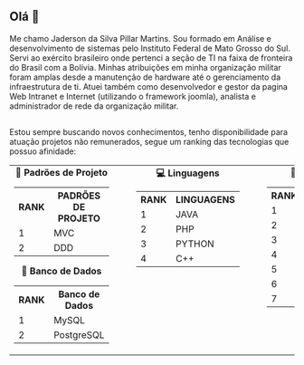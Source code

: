

<!--
**Jadersonn/Jadersonn** is a ✨ _special_ ✨ repository because its `README.md` (this file) appears on your GitHub profile.

Here are some ideas to get you started:

- 🔭 I’m currently working on ...
- 🌱 I’m currently learning ...
- 👯 I’m looking to collaborate on ...
- 🤔 I’m looking for help with ...
- 💬 Ask me about ...
- 📫 How to reach me: ...
- 😄 Pronouns: ...
- ⚡ Fun fact: ...
-->

## Olá 👋
Me chamo Jaderson da Silva Pillar Martins. Sou formado em Análise e desenvolvimento de sistemas pelo Instituto Federal de Mato Grosso do Sul.
Servi ao exército brasileiro onde pertenci a seção de TI na faixa de fronteira do Brasil com a Bolívia. Minhas atribuições em minha organização militar foram amplas desde a manutenção de hardware até o gerenciamento da infraestrutura de ti. Atuei também como desenvolvedor e gestor da pagina Web Intranet e Internet (utilizando o framework joomla), analista e administrador de rede da organização militar.
##
Estou sempre buscando novos conhecimentos, tenho disponibilidade para atuação projetos não remunerados, segue um ranking das tecnologias que possuo afinidade:
<table>
  <tr valign="top" align="center">
    <td>
      <div align="center"><strong>🧱 Padrões de Projeto</strong></div>
      <table width="250px">
        <tr><th>RANK</th><th>PADRÕES DE PROJETO</th></tr>
        <tr><td>1</td><td>MVC</td></tr>
        <tr><td>2</td><td>DDD</td></tr>
      </table>
      <div align="center"><strong>🎲 Banco de Dados</strong></div>
      <table width="250px">
        <tr><th>RANK</th><th>Banco de Dados</th></tr>
        <tr><td>1</td><td>MySQL</td></tr>
        <tr><td>2</td><td>PostgreSQL</td></tr>
      </table>
    </td>
    <td style="padding-left: 40px;">
      <div align="center"><strong>💻 Linguagens</strong></div>
      <table>
        <tr><th>RANK</th><th>LINGUAGENS</th></tr>
        <tr><td>1</td><td>JAVA</td></tr>
        <tr><td>2</td><td>PHP</td></tr>
        <tr><td>3</td><td>PYTHON</td></tr>
        <tr><td>4</td><td>C++</td></tr>
      </table>
    </td>
    <td style="padding-left: 40px;">
      <div align="center"><strong>🚀 Frameworks</strong></div>
      <table>
        <tr><th>RANK</th><th>FRAMEWORKS</th></tr>
        <tr><td>1</td><td>JOOMLA</td></tr>
        <tr><td>2</td><td>LARAVEL</td></tr>
        <tr><td>3</td><td>SPRINGBOOT</td></tr>
        <tr><td>4</td><td>SPRING</td></tr>
        <tr><td>5</td><td>FLUTTER</td></tr>
        <tr><td>6</td><td>BOOTSTRAP</td></tr>
        <tr><td>7</td><td>HIBERNATE</td></tr>
      </table>
    </td>
  </tr>
</table>


##
